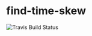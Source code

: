find-time-skew
==============

![Travis Build Status](https://travis-ci.org/db4-dev/find-time-skew.svg)
